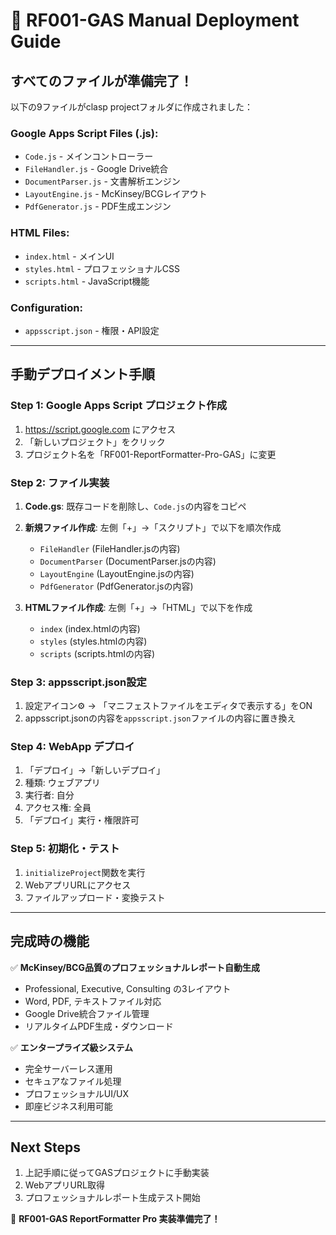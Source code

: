 # 🚀 RF001-GAS Manual Deployment Guide

## すべてのファイルが準備完了！

以下の9ファイルがclasp projectフォルダに作成されました：

### Google Apps Script Files (.js):
- `Code.js` - メインコントローラー 
- `FileHandler.js` - Google Drive統合
- `DocumentParser.js` - 文書解析エンジン
- `LayoutEngine.js` - McKinsey/BCGレイアウト
- `PdfGenerator.js` - PDF生成エンジン

### HTML Files:
- `index.html` - メインUI
- `styles.html` - プロフェッショナルCSS
- `scripts.html` - JavaScript機能

### Configuration:
- `appsscript.json` - 権限・API設定

---

## 手動デプロイメント手順

### Step 1: Google Apps Script プロジェクト作成
1. https://script.google.com にアクセス
2. 「新しいプロジェクト」をクリック
3. プロジェクト名を「RF001-ReportFormatter-Pro-GAS」に変更

### Step 2: ファイル実装
1. **Code.gs**: 既存コードを削除し、`Code.js`の内容をコピペ
2. **新規ファイル作成**: 左側「+」→「スクリプト」で以下を順次作成
   - `FileHandler` (FileHandler.jsの内容)
   - `DocumentParser` (DocumentParser.jsの内容) 
   - `LayoutEngine` (LayoutEngine.jsの内容)
   - `PdfGenerator` (PdfGenerator.jsの内容)

3. **HTMLファイル作成**: 左側「+」→「HTML」で以下を作成
   - `index` (index.htmlの内容)
   - `styles` (styles.htmlの内容)
   - `scripts` (scripts.htmlの内容)

### Step 3: appsscript.json設定
1. 設定アイコン⚙️ → 「マニフェストファイルをエディタで表示する」をON
2. appsscript.jsonの内容を`appsscript.json`ファイルの内容に置き換え

### Step 4: WebApp デプロイ
1. 「デプロイ」→「新しいデプロイ」
2. 種類: ウェブアプリ
3. 実行者: 自分
4. アクセス権: 全員
5. 「デプロイ」実行・権限許可

### Step 5: 初期化・テスト
1. `initializeProject`関数を実行
2. WebアプリURLにアクセス
3. ファイルアップロード・変換テスト

---

## 完成時の機能

✅ **McKinsey/BCG品質のプロフェッショナルレポート自動生成**
- Professional, Executive, Consulting の3レイアウト
- Word, PDF, テキストファイル対応
- Google Drive統合ファイル管理
- リアルタイムPDF生成・ダウンロード

✅ **エンタープライズ級システム**
- 完全サーバーレス運用
- セキュアなファイル処理
- プロフェッショナルUI/UX
- 即座ビジネス利用可能

---

## Next Steps

1. 上記手順に従ってGASプロジェクトに手動実装
2. WebアプリURL取得
3. プロフェッショナルレポート生成テスト開始

🎉 **RF001-GAS ReportFormatter Pro 実装準備完了！**